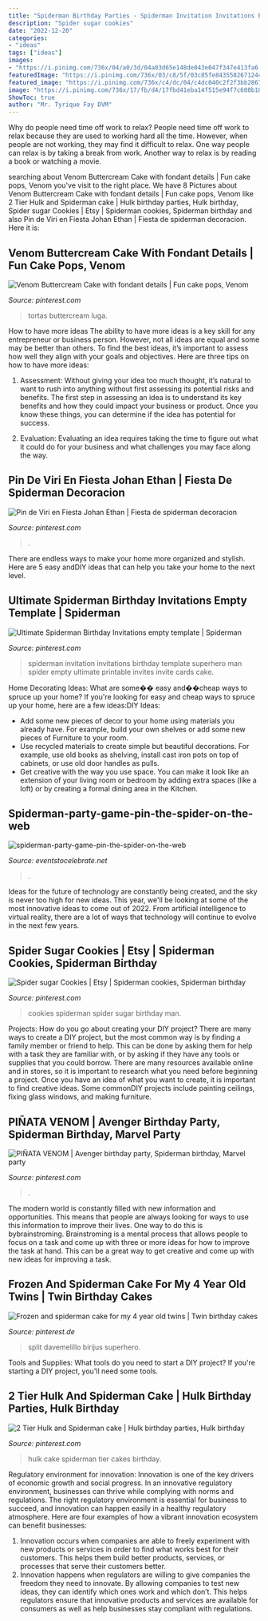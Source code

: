 ```yaml
---
title: "Spiderman Birthday Parties - Spiderman Invitation Invitations Birthday Template Superhero Man Spider Empty Ultimate Printable Invites Invite Cards Cake"
description: "Spider sugar cookies"
date: "2022-12-20"
categories:
- "ideas"
tags: ["ideas"]
images:
- "https://i.pinimg.com/736x/04/a0/3d/04a03d65e148de043e047f347e413fa6.jpg"
featuredImage: "https://i.pinimg.com/736x/03/c8/5f/03c85fe843558267124470d9240c6684.jpg"
featured_image: "https://i.pinimg.com/736x/c4/dc/04/c4dc040c2f2f3bb2867c2ec2ee1a887a.jpg"
image: "https://i.pinimg.com/736x/17/fb/d4/17fbd41eba14f515e94f7c608b18fb60--hulk-cake-spiderman.jpg"
ShowToc: true
author: "Mr. Tyrique Fay DVM"
---
```



Why do people need time off work to relax?
People need time off work to relax because they are used to working hard all the time. However, when people are not working, they may find it difficult to relax. One way people can relax is by taking a break from work. Another way to relax is by reading a book or watching a movie.

	

		
searching about Venom Buttercream Cake with fondant details | Fun cake pops, Venom you've visit to the right place. We have 8 Pictures about Venom Buttercream Cake with fondant details | Fun cake pops, Venom like 2 Tier Hulk and Spiderman cake | Hulk birthday parties, Hulk birthday, Spider sugar Cookies | Etsy | Spiderman cookies, Spiderman birthday and also Pin de Viri en Fiesta Johan Ethan | Fiesta de spiderman decoracion. Here it is:
		
    
## Venom Buttercream Cake With Fondant Details | Fun Cake Pops, Venom

<img loading=lazy src="https://i.pinimg.com/736x/c4/dc/04/c4dc040c2f2f3bb2867c2ec2ee1a887a.jpg" onerror="this.onerror=null;this.src='https://tse4.mm.bing.net/th?id=OIP.N-yIYG0b01IEcFhxrLZY4gHaHa&amp;pid=15.1';" alt="Venom Buttercream Cake with fondant details | Fun cake pops, Venom">

_Source: pinterest.com_

>tortas buttercream luga. 

	

How to have more ideas
The ability to have more ideas is a key skill for any entrepreneur or business person. However, not all ideas are equal and some may be better than others. To find the best ideas, it’s important to assess how well they align with your goals and objectives. Here are three tips on how to have more ideas:
1. Assessment: Without giving your idea too much thought, it’s natural to want to rush into anything without first assessing its potential risks and benefits. The first step in assessing an idea is to understand its key benefits and how they could impact your business or product. Once you know these things, you can determine if the idea has potential for success.

2. Evaluation: Evaluating an idea requires taking the time to figure out what it could do for your business and what challenges you may face along the way.

    
## Pin De Viri En Fiesta Johan Ethan | Fiesta De Spiderman Decoracion

<img loading=lazy src="https://i.pinimg.com/736x/46/22/b3/4622b37db834a087fa92be0bbe02918f.jpg" onerror="this.onerror=null;this.src='https://tse3.mm.bing.net/th?id=OIP.O8O5GBa2vOX71Vp5FSkY8AAAAA&amp;pid=15.1';" alt="Pin de Viri en Fiesta Johan Ethan | Fiesta de spiderman decoracion">

_Source: pinterest.com_

>. 

	

There are endless ways to make your home more organized and stylish. Here are 5 easy andDIY ideas that can help you take your home to the next level.

    
## Ultimate Spiderman Birthday Invitations Empty Template | Spiderman

<img loading=lazy src="https://i.pinimg.com/736x/32/46/68/324668cba110fa2d64a360803bead343.jpg" onerror="this.onerror=null;this.src='https://tse2.mm.bing.net/th?id=OIP.LnsfWofkbgYfMmybQidkMwHaJQ&amp;pid=15.1';" alt="Ultimate Spiderman Birthday Invitations empty template | Spiderman">

_Source: pinterest.com_

>spiderman invitation invitations birthday template superhero man spider empty ultimate printable invites invite cards cake. 

	

Home Decorating Ideas: What are some�� easy and��cheap ways to spruce up your home?
If you're looking for easy and cheap ways to spruce up your home, here are a few ideas:DIY Ideas: 
- Add some new pieces of decor to your home using materials you already have. For example, build your own shelves or add some new pieces of Furniture to your room. 
- Use recycled materials to create simple but beautiful decorations. For example, use old books as shelving, install cast iron pots on top of cabinets, or use old door handles as pulls. 
- Get creative with the way you use space. You can make it look like an extension of your living room or bedroom by adding extra spaces (like a loft) or by creating a formal dining area in the Kitchen.

    
## Spiderman-party-game-pin-the-spider-on-the-web

<img loading=lazy src="https://eventstocelebrate.net/wp-content/uploads/2019/10/spiderman-party-game-pin-the-spider-on-the-web.jpeg" onerror="this.onerror=null;this.src='https://tse2.mm.bing.net/th?id=OIP.Fm0Ljrm13KFgNT5dZ7PGbwHaJ4&amp;pid=15.1';" alt="spiderman-party-game-pin-the-spider-on-the-web">

_Source: eventstocelebrate.net_

>. 

	

Ideas for the future of technology are constantly being created, and the sky is never too high for new ideas. This year, we'll be looking at some of the most innovative ideas to come out of 2022. From artificial intelligence to virtual reality, there are a lot of ways that technology will continue to evolve in the next few years.

    
## Spider Sugar Cookies | Etsy | Spiderman Cookies, Spiderman Birthday

<img loading=lazy src="https://i.pinimg.com/736x/04/a0/3d/04a03d65e148de043e047f347e413fa6.jpg" onerror="this.onerror=null;this.src='https://tse3.mm.bing.net/th?id=OIP.Va1PJeGUT5zHj6Pg4PmRyAHaHi&amp;pid=15.1';" alt="Spider sugar Cookies | Etsy | Spiderman cookies, Spiderman birthday">

_Source: pinterest.com_

>cookies spiderman spider sugar birthday man. 

	

Projects: How do you go about creating your DIY project?
There are many ways to create a DIY project, but the most common way is by finding a family member or friend to help. This can be done by asking them for help with a task they are familiar with, or by asking if they have any tools or supplies that you could borrow. There are many resources available online and in stores, so it is important to research what you need before beginning a project. Once you have an idea of what you want to create, it is important to find creative ideas. Some commonDIY projects include painting ceilings, fixing glass windows, and making furniture.

    
## PIÑATA VENOM | Avenger Birthday Party, Spiderman Birthday, Marvel Party

<img loading=lazy src="https://i.pinimg.com/736x/03/c8/5f/03c85fe843558267124470d9240c6684.jpg" onerror="this.onerror=null;this.src='https://tse4.mm.bing.net/th?id=OIP.L-neVpI8b2_vIGdG400evAHaJ4&amp;pid=15.1';" alt="PIÑATA VENOM | Avenger birthday party, Spiderman birthday, Marvel party">

_Source: pinterest.com_

>. 

	

The modern world is constantly filled with new information and opportunities. This means that people are always looking for ways to use this information to improve their lives. One way to do this is bybrainstroming. Brainstroming is a mental process that allows people to focus on a task and come up with three or more ideas for how to improve the task at hand. This can be a great way to get creative and come up with new ideas for improving a task.

    
## Frozen And Spiderman Cake For My 4 Year Old Twins | Twin Birthday Cakes

<img loading=lazy src="https://i.pinimg.com/736x/2c/08/28/2c08284c6a78b0ee4c31371c23d30c08--cake-spiderman-twin-birthday.jpg" onerror="this.onerror=null;this.src='https://tse1.mm.bing.net/th?id=OIP.xPX_-3wj00ldqz72X-wNSAHaJ3&amp;pid=15.1';" alt="Frozen and spiderman cake for my 4 year old twins | Twin birthday cakes">

_Source: pinterest.de_

>split davemelillo birijus superhero. 

	

Tools and Supplies: What tools do you need to start a DIY project?
If you're starting a DIY project, you'll need some tools.

    
## 2 Tier Hulk And Spiderman Cake | Hulk Birthday Parties, Hulk Birthday

<img loading=lazy src="https://i.pinimg.com/736x/17/fb/d4/17fbd41eba14f515e94f7c608b18fb60--hulk-cake-spiderman.jpg" onerror="this.onerror=null;this.src='https://tse1.mm.bing.net/th?id=OIP.q7VBZp-5MlMUQkQGLZ0IKwHaJ-&amp;pid=15.1';" alt="2 Tier Hulk and Spiderman cake | Hulk birthday parties, Hulk birthday">

_Source: pinterest.com_

>hulk cake spiderman tier cakes birthday. 

	

Regulatory environment for innovation:
Innovation is one of the key drivers of economic growth and social progress. In an innovative regulatory environment, businesses can thrive while complying with norms and regulations. The right regulatory environment is essential for business to succeed, and innovation can happen easily in a healthy regulatory atmosphere. Here are four examples of how a vibrant innovation ecosystem can benefit businesses: 
1) Innovation occurs when companies are able to freely experiment with new products or services in order to find what works best for their customers. This helps them build better products, services, or processes that serve their customers better.
2) Innovation happens when regulators are willing to give companies the freedom they need to innovate. By allowing companies to test new ideas, they can identify which ones work and which don’t. This helps regulators ensure that innovative products and services are available for consumers as well as help businesses stay compliant with regulations.

